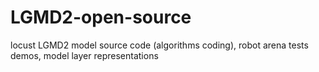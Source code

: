 # LGMD2-open-source
locust LGMD2 model source code (algorithms coding), robot arena tests demos, model layer representations
